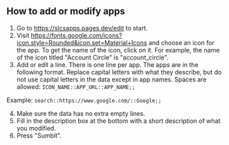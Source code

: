## How to add or modify apps

1. Go to https://slcsapps.pages.dev/edit to start.
2. Visit https://fonts.google.com/icons?icon.style=Rounded&icon.set=Material+Icons and choose an icon for the app. To get the name of the icon, click on it. For example, the name of the icon titled "Account Circle" is "account_circle".
3. Add or edit a line. There is one line per app. The apps are in the following format. Replace capital letters with what they describe, but do not use capital letters in the data except in app names. Spaces are allowed: ```ICON_NAME::APP_URL::APP_NAME;;```

Example: ```search::https://www.google.com/::Google;;```

4. Make sure the data has no extra empty lines.
5. Fill in the description box at the bottom with a short description of what you modified.
6. Press "Sumbit".
